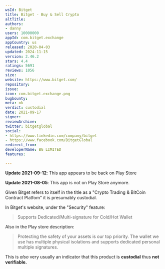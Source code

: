 ```yaml
---
wsId: Bitget
title: Bitget - Buy & Sell Crypto
altTitle: 
authors:
- danny
users: 10000000
appId: com.bitget.exchange
appCountry: us
released: 2020-04-03
updated: 2024-11-15
version: 2.46.2
stars: 4.4
ratings: 5691
reviews: 1056
size: 
website: https://www.bitget.com/
repository: 
issue: 
icon: com.bitget.exchange.png
bugbounty: 
meta: ok
verdict: custodial
date: 2021-09-17
signer: 
reviewArchive: 
twitter: bitgetglobal
social:
- https://www.linkedin.com/company/bitget
- https://www.facebook.com/BitgetGlobal
redirect_from: 
developerName: BG LIMITED
features: 

---
```


**Update 2021-09-12**: This app appears to be back on Play Store

**Update 2021-08-05**: This app is not on Play Store anymore.

Given Bitget refers to itself in the title as a "Crypto Trading & BitCoin Contract Platfom" it is presumably custodial.

In Bitget's website, under the "Security" feature:
> Supports Dedicated/Multi-signature for Cold/Hot Wallet

Also in the Play store description:

> Protecting the safety of your assets is our top priority. The wallet we use has multiple physical isolations and supports dedicated personal multiple signatures.

This is *also* very usually an indicator that this product is **custodial** thus **not verifiable.** 

